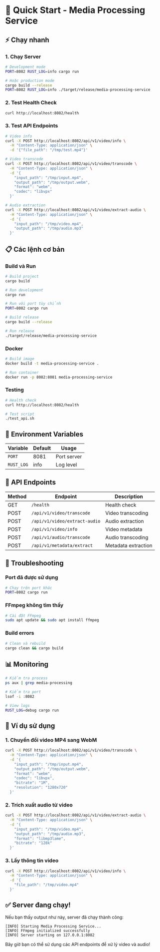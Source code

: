 # 🚀 Quick Start - Media Processing Service

## ⚡ Chạy nhanh

### 1. Chạy Server
```bash
# Development mode
PORT=8082 RUST_LOG=info cargo run

# Hoặc production mode
cargo build --release
PORT=8082 RUST_LOG=info ./target/release/media-processing-service
```

### 2. Test Health Check
```bash
curl http://localhost:8082/health
```

### 3. Test API Endpoints
```bash
# Video info
curl -X POST http://localhost:8082/api/v1/video/info \
  -H "Content-Type: application/json" \
  -d '{"file_path": "/tmp/test.mp4"}'

# Video transcode
curl -X POST http://localhost:8082/api/v1/video/transcode \
  -H "Content-Type: application/json" \
  -d '{
    "input_path": "/tmp/input.mp4",
    "output_path": "/tmp/output.webm",
    "format": "webm",
    "codec": "libvpx"
  }'

# Audio extraction
curl -X POST http://localhost:8082/api/v1/video/extract-audio \
  -H "Content-Type: application/json" \
  -d '{
    "input_path": "/tmp/video.mp4",
    "output_path": "/tmp/audio.mp3"
  }'
```

## 📋 Các lệnh cơ bản

### Build và Run
```bash
# Build project
cargo build

# Run development
cargo run

# Run với port tùy chỉnh
PORT=8082 cargo run

# Build release
cargo build --release

# Run release
./target/release/media-processing-service
```

### Docker
```bash
# Build image
docker build -t media-processing-service .

# Run container
docker run -p 8082:8081 media-processing-service
```

### Testing
```bash
# Health check
curl http://localhost:8082/health

# Test script
./test_api.sh
```

## 🔧 Environment Variables

| Variable | Default | Usage |
|----------|---------|-------|
| `PORT` | 8081 | Port server |
| `RUST_LOG` | info | Log level |

## 📡 API Endpoints

| Method | Endpoint | Description |
|--------|----------|-------------|
| GET | `/health` | Health check |
| POST | `/api/v1/video/transcode` | Video transcoding |
| POST | `/api/v1/video/extract-audio` | Audio extraction |
| POST | `/api/v1/video/info` | Video metadata |
| POST | `/api/v1/audio/transcode` | Audio transcoding |
| POST | `/api/v1/metadata/extract` | Metadata extraction |

## 🐛 Troubleshooting

### Port đã được sử dụng
```bash
# Chạy trên port khác
PORT=8082 cargo run
```

### FFmpeg không tìm thấy
```bash
# Cài đặt FFmpeg
sudo apt update && sudo apt install ffmpeg
```

### Build errors
```bash
# Clean và rebuild
cargo clean && cargo build
```

## 📊 Monitoring

```bash
# Kiểm tra process
ps aux | grep media-processing

# Kiểm tra port
lsof -i :8082

# View logs
RUST_LOG=debug cargo run
```

## 🎯 Ví dụ sử dụng

### 1. Chuyển đổi video MP4 sang WebM
```bash
curl -X POST http://localhost:8082/api/v1/video/transcode \
  -H "Content-Type: application/json" \
  -d '{
    "input_path": "/tmp/input.mp4",
    "output_path": "/tmp/output.webm",
    "format": "webm",
    "codec": "libvpx",
    "bitrate": "1M",
    "resolution": "1280x720"
  }'
```

### 2. Trích xuất audio từ video
```bash
curl -X POST http://localhost:8082/api/v1/video/extract-audio \
  -H "Content-Type: application/json" \
  -d '{
    "input_path": "/tmp/video.mp4",
    "output_path": "/tmp/audio.mp3",
    "format": "libmp3lame",
    "bitrate": "128k"
  }'
```

### 3. Lấy thông tin video
```bash
curl -X POST http://localhost:8082/api/v1/video/info \
  -H "Content-Type: application/json" \
  -d '{
    "file_path": "/tmp/video.mp4"
  }'
```

## ✅ Server đang chạy!

Nếu bạn thấy output như này, server đã chạy thành công:
```
[INFO] Starting Media Processing Service...
[INFO] FFmpeg initialized successfully
[INFO] Server starting on 127.0.0.1:8082
```

Bây giờ bạn có thể sử dụng các API endpoints để xử lý video và audio! 